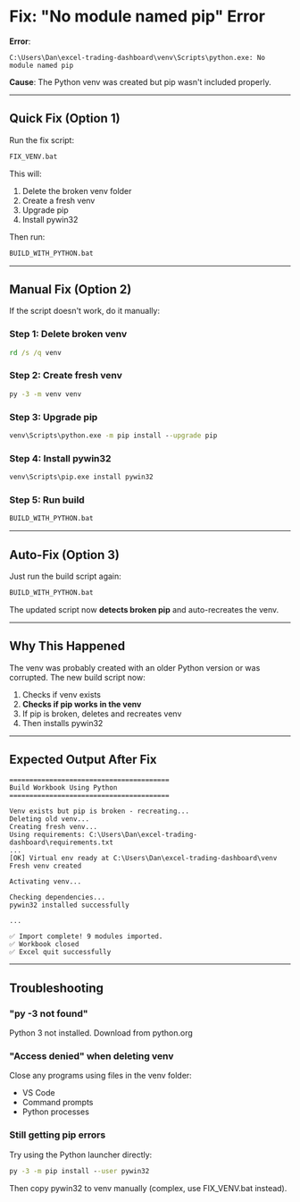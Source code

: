 # Fix: "No module named pip" Error

**Error**:
```
C:\Users\Dan\excel-trading-dashboard\venv\Scripts\python.exe: No module named pip
```

**Cause**: The Python venv was created but pip wasn't included properly.

---

## Quick Fix (Option 1)

Run the fix script:
```cmd
FIX_VENV.bat
```

This will:
1. Delete the broken venv folder
2. Create a fresh venv
3. Upgrade pip
4. Install pywin32

Then run:
```cmd
BUILD_WITH_PYTHON.bat
```

---

## Manual Fix (Option 2)

If the script doesn't work, do it manually:

### Step 1: Delete broken venv
```cmd
rd /s /q venv
```

### Step 2: Create fresh venv
```cmd
py -3 -m venv venv
```

### Step 3: Upgrade pip
```cmd
venv\Scripts\python.exe -m pip install --upgrade pip
```

### Step 4: Install pywin32
```cmd
venv\Scripts\pip.exe install pywin32
```

### Step 5: Run build
```cmd
BUILD_WITH_PYTHON.bat
```

---

## Auto-Fix (Option 3)

Just run the build script again:
```cmd
BUILD_WITH_PYTHON.bat
```

The updated script now **detects broken pip** and auto-recreates the venv.

---

## Why This Happened

The venv was probably created with an older Python version or was corrupted. The new build script now:
1. Checks if venv exists
2. **Checks if pip works in the venv**
3. If pip is broken, deletes and recreates venv
4. Then installs pywin32

---

## Expected Output After Fix

```
========================================
Build Workbook Using Python
========================================

Venv exists but pip is broken - recreating...
Deleting old venv...
Creating fresh venv...
Using requirements: C:\Users\Dan\excel-trading-dashboard\requirements.txt
...
[OK] Virtual env ready at C:\Users\Dan\excel-trading-dashboard\venv
Fresh venv created

Activating venv...

Checking dependencies...
pywin32 installed successfully

...

✅ Import complete! 9 modules imported.
✅ Workbook closed
✅ Excel quit successfully
```

---

## Troubleshooting

### "py -3 not found"
Python 3 not installed. Download from python.org

### "Access denied" when deleting venv
Close any programs using files in the venv folder:
- VS Code
- Command prompts
- Python processes

### Still getting pip errors
Try using the Python launcher directly:
```cmd
py -3 -m pip install --user pywin32
```

Then copy pywin32 to venv manually (complex, use FIX_VENV.bat instead).
